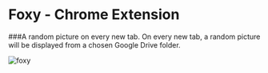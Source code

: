 # Foxy - Chrome Extension

###A random picture on every new tab.
On every new tab, a random picture will be displayed from a chosen Google Drive folder.


![foxy](https://cloud.githubusercontent.com/assets/8016250/18418844/78cdb7fa-7856-11e6-9b5c-ede263941e1a.gif)
